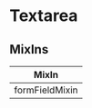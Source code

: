 # Textarea

## MixIns

<!-- @vuese:Textarea:mixIns:start -->
|MixIn|
|---|
|formFieldMixin|

<!-- @vuese:Textarea:mixIns:end -->


